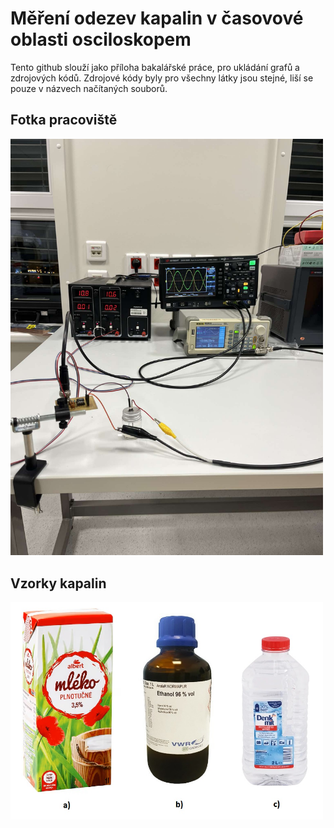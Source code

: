 # Měření odezev kapalin v časovové oblasti osciloskopem
Tento github slouží jako příloha bakalářské práce, pro ukládání grafů a zdrojových kódů.
Zdrojové kódy byly pro všechny látky jsou stejné, liší se pouze v názvech načítaných souborů.

## Fotka pracoviště
<img src="Fotky%20z%20měření/pracoviště.jpg" alt="Fotka pracoviště" width="500">

## Vzorky kapalin
<img src="Fotky%20z%20měření/vzorky.jpg" alt="Vzorky kapalin" width="500">
